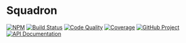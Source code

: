 Squadron
========

[![NPM][npm-image]][npm-url]
[![Build Status][build-status-img]][build-status-link]
[![Code Quality][quality-img]][quality-link]
[![Coverage][coverage-img]][coverage-link]
[![GitHub Project][github-image]][github-url]
[![API Documentation][api-docs-image]][API documentation]

[npm-image]: https://img.shields.io/npm/v/@sqdn/squadron.svg?logo=npm
[npm-url]: https://www.npmjs.com/package/@sqdn/squadron
[build-status-img]: https://github.com/sqdn/squadron/workflows/Build/badge.svg
[build-status-link]: https://github.com/sqdn/squadron/actions?query=workflow:Build
[quality-img]: https://app.codacy.com/project/badge/Grade/0b537a33d2d044c3a23a96ca9c98307f
[quality-link]: https://www.codacy.com/gh/sqdn/squadron/dashboard?utm_source=github.com&utm_medium=referral&utm_content=sqdn/squadron&utm_campaign=Badge_Grade
[coverage-img]: https://app.codacy.com/project/badge/Coverage/0b537a33d2d044c3a23a96ca9c98307f
[coverage-link]: https://www.codacy.com/gh/sqdn/squadron/dashboard?utm_source=github.com&utm_medium=referral&utm_content=sqdn/squadron&utm_campaign=Badge_Coverage
[github-image]: https://img.shields.io/static/v1?logo=github&label=GitHub&message=project&color=informational
[github-url]: https://github.com/sqdn/squadron
[api-docs-image]: https://img.shields.io/static/v1?logo=typescript&label=API&message=docs&color=informational
[API documentation]: https://sqdn.github.io/squadron

